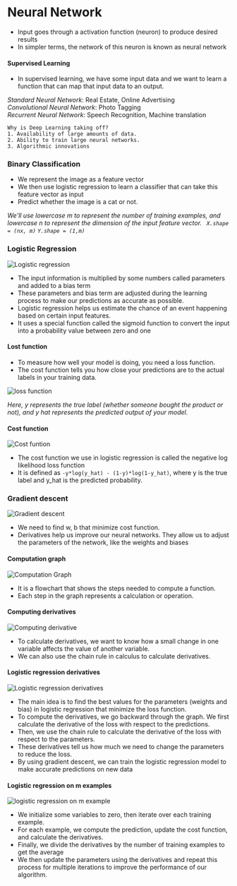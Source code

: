 # Neural Network

- Input goes through a activation function (neuron) to produce desired results
- In simpler terms, the network of this neuron is known as neural network

#### Supervised Learning

- In supervised learning, we have some input data and we want to learn a function that can map that input data to an output.

_Standard Neural Network_: Real Estate, Online Advertising \
_Convolutional Neural Network_: Photo Tagging \
_Recurrent Neural Network_: Speech Recognition, Machine translation

    Why is Deep Learning taking off?
    1. Availability of large amounts of data.
    2. Ability to train large neural networks.
    3. Algorithmic innovations

### Binary Classification

- We represent the image as a feature vector
- We then use logistic regression to learn a classifier that can take this feature vector as input
- Predict whether the image is a cat or not.

_We'll use lowercase m to represent the number of training examples, and lowercase n to represent the dimension of the input feature vector.
` X.shape = (nx, m)` `Y.shape = (1,m)`_

### Logistic Regression

![Logistic regression](https://github.com/user-attachments/assets/f2438f7f-db07-43c7-b008-405e082e0087)

- The input information is multiplied by some numbers called parameters and added to a bias term
- These parameters and bias term are adjusted during the learning process to make our predictions as accurate as possible.
- Logistic regression helps us estimate the chance of an event happening based on certain input features.
- It uses a special function called the sigmoid function to convert the input into a probability value between zero and one

#### Lost function

- To measure how well your model is doing, you need a loss function.
- The cost function tells you how close your predictions are to the actual labels in your training data.

![loss function](https://github.com/user-attachments/assets/097f8170-067a-47ba-80ca-74ceb9f37617)

_Here, y represents the true label (whether someone bought the product or not), and y hat represents the predicted output of your model._

#### Cost function

![Cost funtion](https://github.com/user-attachments/assets/3989260e-d68d-4bf7-b8d3-67597242413b)

- The cost function we use in logistic regression is called the negative log likelihood loss function
- It is defined as `-y*log(y_hat) - (1-y)*log(1-y_hat)`, where y is the true label and y_hat is the predicted probability.

### Gradient descent

![Gradient descent](https://github.com/user-attachments/assets/3085afa6-623d-4be6-b47d-80be0fbbd4ea)

- We need to find w, b that minimize cost function.
- Derivatives help us improve our neural networks. They allow us to adjust the parameters of the network, like the weights and biases

#### Computation graph

![Computation Graph](https://github.com/user-attachments/assets/c1d5556a-0b40-430c-9b15-c99076a66dc2)

- It is a flowchart that shows the steps needed to compute a function.
- Each step in the graph represents a calculation or operation.

#### Computing derivatives

![Computing derivative](https://github.com/user-attachments/assets/e42ef555-309d-4dc7-9182-208b858d8e3c)

- To calculate derivatives, we want to know how a small change in one variable affects the value of another variable.
- We can also use the chain rule in calculus to calculate derivatives.

#### Logistic regression derivatives

![Logistic regression derivatives](https://github.com/user-attachments/assets/f8cb4022-8edf-42dd-afeb-e780d33c19e2)

- The main idea is to find the best values for the parameters (weights and bias) in logistic regression that minimize the loss function.
- To compute the derivatives, we go backward through the graph. We first calculate the derivative of the loss with respect to the predictions.
- Then, we use the chain rule to calculate the derivative of the loss with respect to the parameters.
- These derivatives tell us how much we need to change the parameters to reduce the loss.
- By using gradient descent, we can train the logistic regression model to make accurate predictions on new data

#### Logistic regression on m examples

![logistic regression on m example](https://github.com/user-attachments/assets/f6a7cd4f-f1f0-4d3c-b8a9-b49a595d1c80)

- We initialize some variables to zero, then iterate over each training example.
- For each example, we compute the prediction, update the cost function, and calculate the derivatives.
- Finally, we divide the derivatives by the number of training examples to get the average
- We then update the parameters using the derivatives and repeat this process for multiple iterations to improve the performance of our algorithm.
